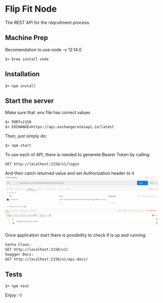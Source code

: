 # Flip Fit Node 

The REST API for the reqruitment process.

## Machine Prep
Recomendation to use node -v 12.14.0

```
$> brew install node
```


## Installation

```
$> npm install
```



## Start the server
Make sure that .env file has correct values

```
$> PORT=2150
$> EXCHANGE=https://api.exchangeratesapi.io/latest
```
Then, just simply do:
```
$> npm start
```

To use each of API, there is needed to generete Bearer Token by calling:
``` 
GET http://localhost:2150/v1/login
```
And then catch returned value and set Authorization header to it
![Token Postman Example](./documentation/token_example.png) 

Once application start there is possibility to check if is up and running:
```
Santa Claus: 
GET http://localhost:2150/v1/
Swagger Docs: 
GET http://localhost:2150/v1/api-docs/
```

## Tests

```
$> npm test
```

Enjoy :-)
